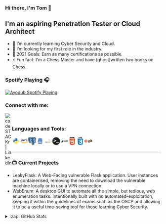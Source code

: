 ### Hi there, I'm Tom 👋


## I'm an aspiring Penetration Tester or Cloud Architect

- 🌱 I’m currently learning Cyber Security and Cloud.
- 👯 I’m looking for my first role in the industry.
- 🥅 2021 Goals: Earn as many certifications as possible. 
- ⚡ Fun fact: I'm a Chess Master and have (ghost)written two books on Chess.

### Spotify Playing 🎧

[<img src="https://now-playing-codestackr.vercel.app/api/spotify-playing" alt="Ayodub Spotify Playing" width="425" />](https://open.spotify.com/user/twn4n4i3qb3lhwxszd4fwt948)

### Connect with me:

[<img align="left" alt="codeSTACKr | LinkedIn" width="22px" src="https://cdn.jsdelivr.net/npm/simple-icons@v3/icons/linkedin.svg" />][linkedin]


<br />

### Languages and Tools:



<img align="left" alt="Python" width="26px" src="https://raw.githubusercontent.com/github/explore/80688e429a7d4ef2fca1e82350fe8e3517d3494d/topics/python/python.png" />
<img align="left" alt="Python" width="26px" src="https://raw.githubusercontent.com/github/explore/fbceb94436312b6dacde68d122a5b9c7d11f9524/topics/aws/aws.png" />
<img align="left" alt="postgresql" width="26px" src="https://raw.githubusercontent.com/github/explore/80688e429a7d4ef2fca1e82350fe8e3517d3494d/topics/postgresql/postgresql.png" />
<img align="left" alt="SQL" width="26px" src="https://raw.githubusercontent.com/github/explore/80688e429a7d4ef2fca1e82350fe8e3517d3494d/topics/sql/sql.png" />
<img align="left" alt="MySQL" width="26px" src="https://raw.githubusercontent.com/github/explore/80688e429a7d4ef2fca1e82350fe8e3517d3494d/topics/mysql/mysql.png" />
<img align="left" alt="Terminal" width="26px" src="https://raw.githubusercontent.com/github/explore/80688e429a7d4ef2fca1e82350fe8e3517d3494d/topics/terminal/terminal.png" />
<img align="left" alt="Git" width="26px" src="https://raw.githubusercontent.com/github/explore/80688e429a7d4ef2fca1e82350fe8e3517d3494d/topics/bash/bash.png" />
<img align="left" alt="HTML5" width="26px" src="https://raw.githubusercontent.com/github/explore/80688e429a7d4ef2fca1e82350fe8e3517d3494d/topics/html/html.png" />
<img align="left" alt="CSS3" width="26px" src="https://raw.githubusercontent.com/github/explore/80688e429a7d4ef2fca1e82350fe8e3517d3494d/topics/css/css.png" />
<img align="left" alt="Git" width="26px" src="https://raw.githubusercontent.com/github/explore/80688e429a7d4ef2fca1e82350fe8e3517d3494d/topics/git/git.png" />



<br />
<br />

---

### 📺 Current Projects

<!-- Project:START -->
- LeakyFlask: A Web-Facing vulnerable Flask application. User instances are containerised, removing the need to download the vulnerable machine locally or to use a VPN connection.
- WebEnum: A desktop GUI to automate all the simple, but tedious, web enumeration tasks. Intentionally built with no automated-exploitation, keeping it within the guidelines of exams such as the OSCP and allowing it to be a useful time-saving tool for those learning Cyber Security.

<!-- Project:END -->



<details>
  <summary>:zap: GitHub Stats</summary>

  <img align="left" alt="Ayodub's GitHub Stats" width="400px" src="https://github-readme-stats.vercel.app/api?username=Ayodub&show_icons=true&hide_border=true" />

</details>




[linkedin]: https://www.linkedin.com/in/thomas-crossman-383509175/
